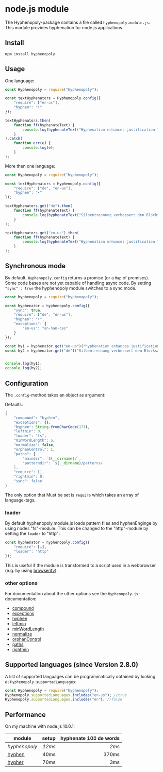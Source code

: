 # node.js module

The Hyphenopoly-package contains a file called `hyphenopoly.module.js`.
This module provides hyphenation for node.js applications.

## Install

````
npm install hyphenopoly
````

## Usage

One language:

````javascript
const Hyphenopoly = require("hyphenopoly");

const textHyphenators = Hyphenopoly.config({
    "require": ["en-us"],
    "hyphen": "•"
});

textHyphenators.then(
    function ff(hyphenateText) {
        console.log(hyphenateText("Hyphenation enhances justification."));
    }
).catch(
    function err(e) {
        console.log(e);
    }
);
````

More then one language:

````javascript
const Hyphenopoly = require("hyphenopoly");

const textHyphenators = Hyphenopoly.config({
    "require": ["de", "en-us"],
    "hyphen": "•"
});

textHyphenators.get("de").then(
    function ff(hyphenateText) {
        console.log(hyphenateText("Silbentrennung verbessert den Blocksatz."));
    }
);

textHyphenators.get("en-us").then(
    function ff(hyphenateText) {
        console.log(hyphenateText("Hyphenation enhances justification."));
    }
);
````

## Synchronous mode

By default, `Hyphenopoly.config` returns a promise (or a `Map` of promises). Some code bases are not yet capable of handling async code.
By setting `"sync" : true` the hyphenopoly module switches to a sync mode.

````javascript
const hyphenopoly = require("hyphenopoly");

const hyphenator = hyphenopoly.config({
    "sync": true,
    "require": ["de", "en-us"],
    "hyphen": "•",
    "exceptions": {
        "en-us": "en-han-ces"
    }
});

const hy1 = hyphenator.get("en-us")("hyphenation enhances justification.");
const hy2 = hyphenator.get("de")("Silbentrennung verbessert den Blocksatz.");


console.log(hy1);
console.log(hy2);
````

## Configuration

The `.config`-method takes an object as argument:

Defaults:
````javascript
{
    "compound": "hyphen",
    "exceptions": {},
    "hyphen": String.fromCharCode(173),
    "leftmin": 0,
    "loader": "fs",
    "minWordLength": 6,
    "normalize": false,
    "orphanControl": 1,
    "paths": {
        "maindir": `${__dirname}/`,
        "patterndir": `${__dirname}/patterns/
    },
    "require": [],
    "rightmin": 0,
    "sync": false
}
````

The only option that Must be set is `require` which takes an array of language-tags.

### loader
By default hyphenopoly.module.js loads pattern files and hyphenEnginge by using nodes "fs"-module.
This can be changed to the "http"-module by setting the `loader` to "http":
````javascript
const hyphenator = hyphenopoly.config({
    "require": […],
    "loader": "http"
});

````
This is useful if the module is transformed to a script used in a webbrowser (e.g. by using [browserify](http://browserify.org)).

### other options
For documentation about the other options see the `Hyphenopoly.js`-documentation:

- [compound](https://github.com/mnater/Hyphenopoly/wiki/Setup#compound)
- [exceptions](https://github.com/mnater/Hyphenopoly/wiki/Setup#exceptions)
- [hyphen](https://github.com/mnater/Hyphenopoly/wiki/Setup#hyphen)
- [leftmin](https://github.com/mnater/Hyphenopoly/wiki/Setup#leftmin-and-rightmin)
- [minWordLength](https://github.com/mnater/Hyphenopoly/wiki/Setup#minwordlength)
- [normalize](https://github.com/mnater/Hyphenopoly/wiki/Setup#normalize)
- [orphanControl](https://github.com/mnater/Hyphenopoly/wiki/Setup#orphancontrol)
- [paths](https://github.com/mnater/Hyphenopoly/wiki/Global-Hyphenopoly-Object#paths)
- [rightmin](https://github.com/mnater/Hyphenopoly/wiki/Setup#leftmin-and-rightmin)

## Supported languages (since Version 2.8.0)
A list of supported languages can be programmatically obtained by looking at `Hyphenopoly.supportedLanguages`:
````javascript
const Hyphenopoly = require("hyphenopoly");
Hyphenopoly.supportedLanguages.includes("en-us"); //true
Hyphenopoly.supportedLanguages.includes("en"); //false
````

## Performance

On my machine with node.js 10.0.1:

| module        | setup         | hyphenate 100 de words |
| ------------- | -------------:| ----------------------:|
| _hyphenopoly_ | _12ms_        | _2ms_                  |
| [hyphen](https://www.npmjs.com/package/hyphen)        | 40ms          | 370ms                  |
| [hypher](https://www.npmjs.com/package/hypher)        | 70ms          | 3ms                    |



